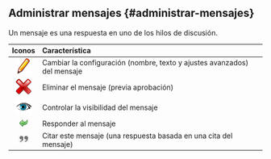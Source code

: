 ## Administrar mensajes {#administrar-mensajes}

Un mensaje es una respuesta en uno de los hilos de discusión.

| Iconos | Característica |
| :-: | :-- |
| <img src="../assets/image36.svg" width="32px" /> | Cambiar la configuración (nombre, texto y ajustes avanzados) del mensaje |
| <img src="../assets/image37.svg" width="32px" /> | Eliminar el mensaje (previa aprobación) |
| ![](../assets/image38.png) | Controlar la visibilidad del mensaje |
| ![](../assets/images85.png) | Responder al mensaje |
| ![](../assets/images87.png) | Citar este mensaje (una respuesta basada en una cita del mensaje) |